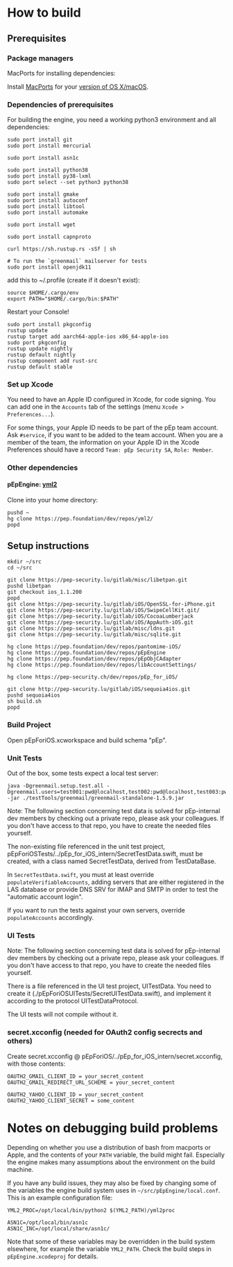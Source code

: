 # How to build

## Prerequisites

### Package managers

MacPorts for installing dependencies:

Install [MacPorts](https://www.macports.org/) for your
[version of OS X/macOS](https://www.macports.org/install.php).

### Dependencies of prerequisites

For building the engine, you need a working python3 environment and all dependencies:

```
sudo port install git
sudo port install mercurial

sudo port install asn1c

sudo port install python38
sudo port install py38-lxml
sudo port select --set python3 python38

sudo port install gmake
sudo port install autoconf
sudo port install libtool
sudo port install automake

sudo port install wget

sudo port install capnproto

curl https://sh.rustup.rs -sSf | sh

# To run the `greenmail` mailserver for tests
sudo port install openjdk11
```

add this to ~/.profile (create if it doesn't exist):

```
source $HOME/.cargo/env
export PATH="$HOME/.cargo/bin:$PATH"
```

Restart your Console!

```
sudo port install pkgconfig
rustup update
rustup target add aarch64-apple-ios x86_64-apple-ios
sudo port pkgconfig
rustup update nightly
rustup default nightly
rustup component add rust-src
rustup default stable
```

### Set up Xcode
You need to have an Apple ID configured in Xcode, for code signing. You can add one in the `Accounts` tab of the settings (menu `Xcode > Preferences...`).

For some things, your Apple ID needs to be part of the pEp team account. Ask `#service`, if you want to be added to the team account. When you are a member of the team, the information on your Apple ID in the Xcode Preferences should have a record `Team: pEp Security SA`, `Role: Member`.

### Other dependencies

#### pEpEngine: [yml2](https://fdik.org/yml/toolchain)

Clone into your home directory:

```
pushd ~
hg clone https://pep.foundation/dev/repos/yml2/
popd
```

## Setup instructions

```
mkdir ~/src
cd ~/src

git clone https://pep-security.lu/gitlab/misc/libetpan.git
pushd libetpan
git checkout ios_1.1.200
popd
git clone https://pep-security.lu/gitlab/iOS/OpenSSL-for-iPhone.git
git clone https://pep-security.lu/gitlab/iOS/SwipeCellKit.git/
git clone https://pep-security.lu/gitlab/iOS/CocoaLumberjack
git clone https://pep-security.lu/gitlab/iOS/AppAuth-iOS.git
git clone https://pep-security.lu/gitlab/misc/ldns.git
git clone https://pep-security.lu/gitlab/misc/sqlite.git

hg clone https://pep.foundation/dev/repos/pantomime-iOS/
hg clone https://pep.foundation/dev/repos/pEpEngine
hg clone https://pep.foundation/dev/repos/pEpObjCAdapter
hg clone https://pep.foundation/dev/repos/libAccountSettings/

hg clone https://pep-security.ch/dev/repos/pEp_for_iOS/

git clone http://pep-security.lu/gitlab/iOS/sequoia4ios.git
pushd sequoia4ios
sh build.sh
popd
```

### Build Project

Open pEpForiOS.xcworkspace and build schema "pEp".

### Unit Tests

Out of the box, some tests expect a local test server:

```
java -Dgreenmail.setup.test.all -Dgreenmail.users=test001:pwd@localhost,test002:pwd@localhost,test003:pwd@localhost -jar ./testTools/greenmail/greenmail-standalone-1.5.9.jar
```

Note: The following section concerning test data is solved for pEp-internal dev members by checking out a private repo, please ask your colleagues. If you don't have access to that repo, you have to create the needed files yourself.

The non-existing file referenced in the unit test project, pEpForiOSTests/../pEp_for_iOS_intern/SecretTestData.swift, must be
created, with a class named SecretTestData, derived from TestDataBase.

In `SecretTestData.swift`, you must at least override `populateVerifiableAccounts`, adding servers that are either registered in the LAS database or provide DNS SRV for IMAP and SMTP in order to test the "automatic account login".

If you want to run the tests against your own servers, override `populateAccounts` accordingly.

### UI Tests

Note: The following section concerning test data is solved for pEp-internal dev members by checking out a private repo, please ask your colleagues. If you don't have access to that repo, you have to create the needed files yourself.

There is a file referenced in the UI test project, UITestData. You need to create it
(./pEpForiOSUITests/SecretUITestData.swift), and implement it according to the protocol UITestDataProtocol.

The UI tests will not compile without it.

### secret.xcconfig (needed for OAuth2 config secrects and others)

Create secret.xcconfig @ pEpForiOS/../pEp_for_iOS_intern/secret.xcconfig, with those contents:

```
OAUTH2_GMAIL_CLIENT_ID = your_secret_content
OAUTH2_GMAIL_REDIRECT_URL_SCHEME = your_secret_content

OAUTH2_YAHOO_CLIENT_ID = your_secret_content
OAUTH2_YAHOO_CLIENT_SECRET = some_content

```

# Notes on debugging build problems
Depending on whether you use a distribution of bash from macports or Apple, and the contents of your `PATH` variable, the build might fail. Especially the engine makes many assumptions about the environment on the build machine.

If you have any build issues, they may also be fixed by changing some of the variables the engine build system uses in `~/src/pEpEngine/local.conf`. This is an example configuration file:

~~~
YML2_PROC=/opt/local/bin/python2 $(YML2_PATH)/yml2proc

ASN1C=/opt/local/bin/asn1c
ASN1C_INC=/opt/local/share/asn1c/
~~~

Note that some of these variables may be overridden in the build system elsewhere, for example the variable `YML2_PATH`. Check the build steps in `pEpEngine.xcodeproj` for details.
